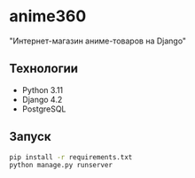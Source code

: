 # anime360
"Интернет-магазин аниме-товаров на Django"
## Технологии
- Python 3.11
- Django 4.2
- PostgreSQL

## Запуск
```bash
pip install -r requirements.txt
python manage.py runserver


